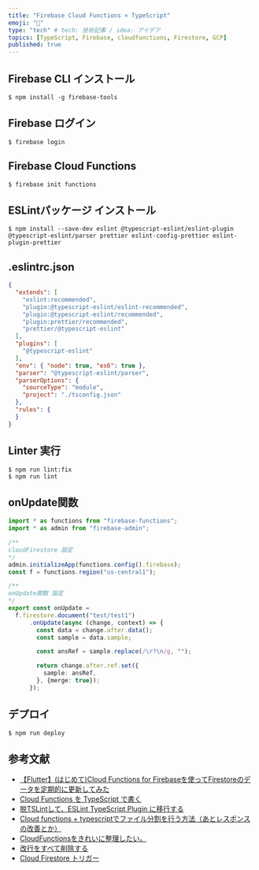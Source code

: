 ```yaml
---
title: "Firebase Cloud Functions × TypeScript"
emoji: "🙌"
type: "tech" # tech: 技術記事 / idea: アイデア
topics: [TypeScript, Firebase, cloudfunctions, Firestore, GCP]
published: true
---
```


## Firebase CLI インストール
```
$ npm install -g firebase-tools
```

## Firebase ログイン
```
$ firebase login
```

## Firebase Cloud Functions
```
$ firebase init functions
```

## ESLintパッケージ インストール
```
$ npm install --save-dev eslint @typescript-eslint/eslint-plugin @typescript-eslint/parser prettier eslint-config-prettier eslint-plugin-prettier
```

## .eslintrc.json
```:.eslintrc.json
{
  "extends": [
    "eslint:recommended",
    "plugin:@typescript-eslint/eslint-recommended",
    "plugin:@typescript-eslint/recommended",
    "plugin:prettier/recommended",
    "prettier/@typescript-eslint"
  ],
  "plugins": [
    "@typescript-eslint"
  ],
  "env": { "node": true, "es6": true },
  "parser": "@typescript-eslint/parser",
  "parserOptions": {
    "sourceType": "module",
    "project": "./tsconfig.json"
  },
  "rules": {
  }
}
```

## Linter 実行
```
$ npm run lint:fix
$ npm run lint
```

## onUpdate関数
```index.ts
import * as functions from "firebase-functions";
import * as admin from "firebase-admin";

/**
cloudFirestore 設定
*/
admin.initializeApp(functions.config().firebase);
const f = functions.region("us-central1");

/**
onUpdate関数 設定
*/
export const onUpdate =
  f.firestore.document("test/test1")
      .onUpdate(async (change, context) => {
        const data = change.after.data();
        const sample = data.sample;

        const ansRef = sample.replace(/\r?\n/g, "");

        return change.after.ref.set({
          sample: ansRef,
        }, {merge: true});
      });
```

## デプロイ
```
$ npm run deploy
```

## 参考文献
 - [【Flutter】(はじめて)Cloud Functions for Firebaseを使ってFirestoreのデータを定期的に更新してみた](https://qiita.com/yusuke_vp/items/39f5f15bbca32998a127)
 - [Cloud Functions を TypeScript で書く](https://qiita.com/star__hoshi/items/7dcf5970d28a7ff239fb)
 - [脱TSLintして、ESLint TypeScript Plugin に移行する](https://qiita.com/suzuki_sh/items/fe9b60c4f9e1dbc5d903)
 - [Cloud functions + typescriptでファイル分割を行う方法（あとレスポンスの改善とか）](https://qiita.com/gaku3601/items/4c887f30804ce8c83cbe)
 - [CloudFunctionsをきれいに整理したい。](https://qiita.com/1amageek/items/b93f8e4d99e3b6f423aa)
 - [改行をすべて削除する](https://javascript.step-learn.com/contents/J058-rn-delete.html)
 - [Cloud Firestore トリガー](https://firebase.google.com/docs/functions/firestore-events?hl=ja)
